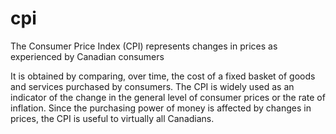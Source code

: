 # cpi
The Consumer Price Index (CPI) represents changes in prices as experienced by Canadian consumers

It is obtained by comparing, over time, the cost of a fixed basket of goods and services purchased by consumers. The CPI is widely used as an indicator of the change in the general level of consumer prices or the rate of inflation. Since the purchasing power of money is affected by changes in prices, the CPI is useful to virtually all Canadians.
